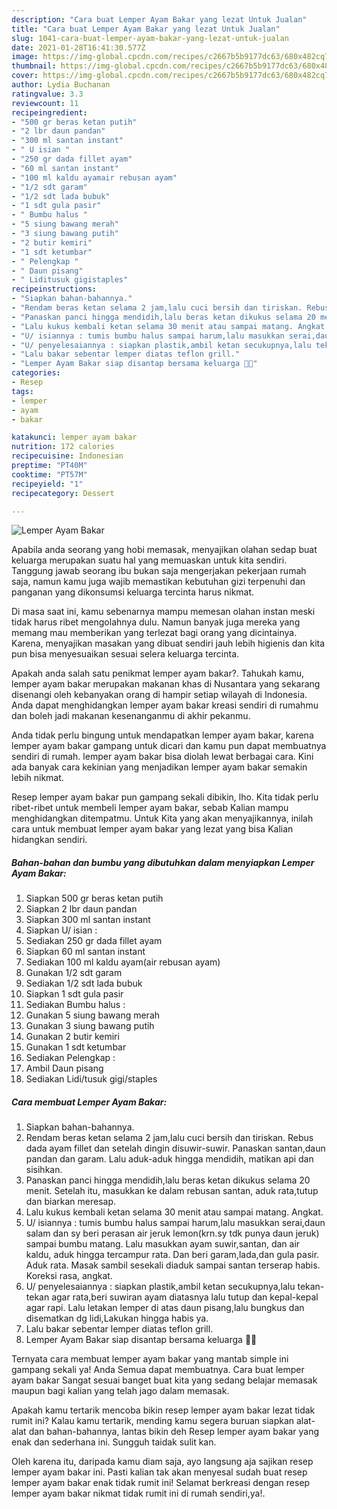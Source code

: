 ```yaml
---
description: "Cara buat Lemper Ayam Bakar yang lezat Untuk Jualan"
title: "Cara buat Lemper Ayam Bakar yang lezat Untuk Jualan"
slug: 1041-cara-buat-lemper-ayam-bakar-yang-lezat-untuk-jualan
date: 2021-01-28T16:41:30.577Z
image: https://img-global.cpcdn.com/recipes/c2667b5b9177dc63/680x482cq70/lemper-ayam-bakar-foto-resep-utama.jpg
thumbnail: https://img-global.cpcdn.com/recipes/c2667b5b9177dc63/680x482cq70/lemper-ayam-bakar-foto-resep-utama.jpg
cover: https://img-global.cpcdn.com/recipes/c2667b5b9177dc63/680x482cq70/lemper-ayam-bakar-foto-resep-utama.jpg
author: Lydia Buchanan
ratingvalue: 3.3
reviewcount: 11
recipeingredient:
- "500 gr beras ketan putih"
- "2 lbr daun pandan"
- "300 ml santan instant"
- " U isian "
- "250 gr dada fillet ayam"
- "60 ml santan instant"
- "100 ml kaldu ayamair rebusan ayam"
- "1/2 sdt garam"
- "1/2 sdt lada bubuk"
- "1 sdt gula pasir"
- " Bumbu halus "
- "5 siung bawang merah"
- "3 siung bawang putih"
- "2 butir kemiri"
- "1 sdt ketumbar"
- " Pelengkap "
- " Daun pisang"
- " Liditusuk gigistaples"
recipeinstructions:
- "Siapkan bahan-bahannya."
- "Rendam beras ketan selama 2 jam,lalu cuci bersih dan tiriskan. Rebus dada ayam fillet dan setelah dingin disuwir-suwir. Panaskan santan,daun pandan dan garam. Lalu aduk-aduk hingga mendidih, matikan api dan sisihkan."
- "Panaskan panci hingga mendidih,lalu beras ketan dikukus selama 20 menit. Setelah itu, masukkan ke dalam rebusan santan, aduk rata,tutup dan biarkan meresap."
- "Lalu kukus kembali ketan selama 30 menit atau sampai matang. Angkat."
- "U/ isiannya : tumis bumbu halus sampai harum,lalu masukkan serai,daun salam dan sy beri perasan air jeruk lemon(krn.sy tdk punya daun jeruk) sampai bumbu matang. Lalu masukkan ayam suwir,santan, dan air kaldu, aduk hingga tercampur rata. Dan beri garam,lada,dan gula pasir. Aduk rata. Masak sambil sesekali diaduk sampai santan terserap habis. Koreksi rasa, angkat."
- "U/ penyelesaiannya : siapkan plastik,ambil ketan secukupnya,lalu tekan-tekan agar rata,beri suwiran ayam diatasnya lalu tutup dan kepal-kepal agar rapi. Lalu letakan lemper di atas daun pisang,lalu bungkus dan disematkan dg lidi,Lakukan hingga habis ya."
- "Lalu bakar sebentar lemper diatas teflon grill."
- "Lemper Ayam Bakar siap disantap bersama keluarga 🙏😇"
categories:
- Resep
tags:
- lemper
- ayam
- bakar

katakunci: lemper ayam bakar 
nutrition: 172 calories
recipecuisine: Indonesian
preptime: "PT40M"
cooktime: "PT57M"
recipeyield: "1"
recipecategory: Dessert

---
```



![Lemper Ayam Bakar](https://img-global.cpcdn.com/recipes/c2667b5b9177dc63/680x482cq70/lemper-ayam-bakar-foto-resep-utama.jpg)

Apabila anda seorang yang hobi memasak, menyajikan olahan sedap buat keluarga merupakan suatu hal yang memuaskan untuk kita sendiri. Tanggung jawab seorang ibu bukan saja mengerjakan pekerjaan rumah saja, namun kamu juga wajib memastikan kebutuhan gizi terpenuhi dan panganan yang dikonsumsi keluarga tercinta harus nikmat.

Di masa  saat ini, kamu sebenarnya mampu memesan olahan instan meski tidak harus ribet mengolahnya dulu. Namun banyak juga mereka yang memang mau memberikan yang terlezat bagi orang yang dicintainya. Karena, menyajikan masakan yang dibuat sendiri jauh lebih higienis dan kita pun bisa menyesuaikan sesuai selera keluarga tercinta. 



Apakah anda salah satu penikmat lemper ayam bakar?. Tahukah kamu, lemper ayam bakar merupakan makanan khas di Nusantara yang sekarang disenangi oleh kebanyakan orang di hampir setiap wilayah di Indonesia. Anda dapat menghidangkan lemper ayam bakar kreasi sendiri di rumahmu dan boleh jadi makanan kesenanganmu di akhir pekanmu.

Anda tidak perlu bingung untuk mendapatkan lemper ayam bakar, karena lemper ayam bakar gampang untuk dicari dan kamu pun dapat membuatnya sendiri di rumah. lemper ayam bakar bisa diolah lewat berbagai cara. Kini ada banyak cara kekinian yang menjadikan lemper ayam bakar semakin lebih nikmat.

Resep lemper ayam bakar pun gampang sekali dibikin, lho. Kita tidak perlu ribet-ribet untuk membeli lemper ayam bakar, sebab Kalian mampu menghidangkan ditempatmu. Untuk Kita yang akan menyajikannya, inilah cara untuk membuat lemper ayam bakar yang lezat yang bisa Kalian hidangkan sendiri.

<!--inarticleads1-->

##### Bahan-bahan dan bumbu yang dibutuhkan dalam menyiapkan Lemper Ayam Bakar:

1. Siapkan 500 gr beras ketan putih
1. Siapkan 2 lbr daun pandan
1. Siapkan 300 ml santan instant
1. Siapkan  U/ isian :
1. Sediakan 250 gr dada fillet ayam
1. Siapkan 60 ml santan instant
1. Sediakan 100 ml kaldu ayam(air rebusan ayam)
1. Gunakan 1/2 sdt garam
1. Sediakan 1/2 sdt lada bubuk
1. Siapkan 1 sdt gula pasir
1. Sediakan  Bumbu halus :
1. Gunakan 5 siung bawang merah
1. Gunakan 3 siung bawang putih
1. Gunakan 2 butir kemiri
1. Gunakan 1 sdt ketumbar
1. Sediakan  Pelengkap :
1. Ambil  Daun pisang
1. Sediakan  Lidi/tusuk gigi/staples




<!--inarticleads2-->

##### Cara membuat Lemper Ayam Bakar:

1. Siapkan bahan-bahannya.
1. Rendam beras ketan selama 2 jam,lalu cuci bersih dan tiriskan. Rebus dada ayam fillet dan setelah dingin disuwir-suwir. Panaskan santan,daun pandan dan garam. Lalu aduk-aduk hingga mendidih, matikan api dan sisihkan.
1. Panaskan panci hingga mendidih,lalu beras ketan dikukus selama 20 menit. Setelah itu, masukkan ke dalam rebusan santan, aduk rata,tutup dan biarkan meresap.
1. Lalu kukus kembali ketan selama 30 menit atau sampai matang. Angkat.
1. U/ isiannya : tumis bumbu halus sampai harum,lalu masukkan serai,daun salam dan sy beri perasan air jeruk lemon(krn.sy tdk punya daun jeruk) sampai bumbu matang. Lalu masukkan ayam suwir,santan, dan air kaldu, aduk hingga tercampur rata. Dan beri garam,lada,dan gula pasir. Aduk rata. Masak sambil sesekali diaduk sampai santan terserap habis. Koreksi rasa, angkat.
1. U/ penyelesaiannya : siapkan plastik,ambil ketan secukupnya,lalu tekan-tekan agar rata,beri suwiran ayam diatasnya lalu tutup dan kepal-kepal agar rapi. Lalu letakan lemper di atas daun pisang,lalu bungkus dan disematkan dg lidi,Lakukan hingga habis ya.
1. Lalu bakar sebentar lemper diatas teflon grill.
1. Lemper Ayam Bakar siap disantap bersama keluarga 🙏😇




Ternyata cara membuat lemper ayam bakar yang mantab simple ini gampang sekali ya! Anda Semua dapat membuatnya. Cara buat lemper ayam bakar Sangat sesuai banget buat kita yang sedang belajar memasak maupun bagi kalian yang telah jago dalam memasak.

Apakah kamu tertarik mencoba bikin resep lemper ayam bakar lezat tidak rumit ini? Kalau kamu tertarik, mending kamu segera buruan siapkan alat-alat dan bahan-bahannya, lantas bikin deh Resep lemper ayam bakar yang enak dan sederhana ini. Sungguh taidak sulit kan. 

Oleh karena itu, daripada kamu diam saja, ayo langsung aja sajikan resep lemper ayam bakar ini. Pasti kalian tak akan menyesal sudah buat resep lemper ayam bakar enak tidak rumit ini! Selamat berkreasi dengan resep lemper ayam bakar nikmat tidak rumit ini di rumah sendiri,ya!.

